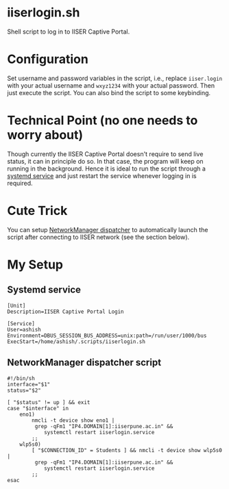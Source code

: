 # iiserlogin.sh

Shell script to log in to IISER Captive Portal.

# Configuration

Set username and password variables in the script, i.e., replace `iiser.login`
with your actual username and `wxyz1234` with your actual password. Then just
execute the script. You can also bind the script to some keybinding.

# Technical Point (no one needs to worry about)

Though currently the IISER Captive Portal doesn't require to send live status,
it can in principle do so. In that case, the program will keep on running in
the background. Hence it is ideal to run the script through a
[systemd service](https://wiki.archlinux.org/title/Systemd#Writing_unit_files)
and just restart the service whenever logging in is required.

# Cute Trick

You can setup
[NetworkManager dispatcher](https://wiki.archlinux.org/title/NetworkManager#Network_services_with_NetworkManager_dispatcher)
to automatically launch the script after connecting to IISER network (see the
section below).

# My Setup

## Systemd service

```
[Unit]
Description=IISER Captive Portal Login
 
[Service]
User=ashish
Environment=DBUS_SESSION_BUS_ADDRESS=unix:path=/run/user/1000/bus
ExecStart=/home/ashish/.scripts/iiserlogin.sh

```

## NetworkManager dispatcher script

```
#!/bin/sh
interface="$1"
status="$2"

[ "$status" != up ] && exit
case "$interface" in
    eno1)
        nmcli -t device show eno1 |
         grep -qFm1 "IP4.DOMAIN[1]:iiserpune.ac.in" &&
            systemctl restart iiserlogin.service
        ;;
    wlp5s0)
        [ "$CONNECTION_ID" = Students ] && nmcli -t device show wlp5s0 |
         grep -qFm1 "IP4.DOMAIN[1]:iiserpune.ac.in" &&
            systemctl restart iiserlogin.service
        ;;
esac

```
